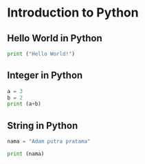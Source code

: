 # Introduction to Python

## Hello World in Python
```python
print ("Hello World!")
```

## Integer in Python
```python
a = 3
b = 2
print (a+b)
```

## String in Python
```python
nama = "Adam putra pratama"

print (nama)
```